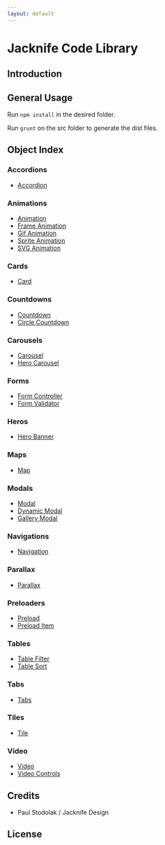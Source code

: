 ```yaml
---
layout: default
---
```


# Jacknife Code Library

## Introduction

## General Usage
Run `npm install` in the desired folder.

Run `grunt` on the src folder to generate the dist files.

## Object Index
### Accordions
- [Accordion](accordion)

### Animations
- [Animation](animation)
- [Frame Animation](animation.frame)
- [Gif Animation](animation.gifs)
- [Sprite Animation](animation.sprite)
- [SVG Animation](animation.svgs)

### Cards
- [Card](card)

### Countdowns
- [Countdown](countdown)
- [Circle Countdown](countdown.circle)

### Carousels
- [Carousel](carousel)
- [Hero Carousel](carousel.hero)

### Forms
- [Form Controller](form.controller)
- [Form Validator](form.validator)

### Heros
- [Hero Banner](hero)

### Maps
- [Map](map)

### Modals
- [Modal](modal)
- [Dynamic Modal](modal.dynamic)
- [Gallery Modal](modal.gallery)

### Navigations
- [Navigation](navigation)

### Parallax
- [Parallax](parallax)

### Preloaders
- [Preload](preload)
- [Preload Item](preload.item)

### Tables
- [Table Filter](table.filter)
- [Table Sort](table.sort)

### Tabs
- [Tabs](tabs.controller)

### Tiles
- [Tile](tile)

### Video
- [Video](video)
- [Video Controls](video.controls)

## Credits
- Paul Stodolak / Jacknife Design

## License